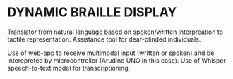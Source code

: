 # DYNAMIC BRAILLE DISPLAY

Translator from natural language based on spoken/written interpreation to tactile representation. Assistance tool for deaf-blinded individuals.

Use of web-app to receive multimodal input (written or spoken) and be interepreted by microcontroller (Arudino UNO in this case). Use of Whisper speech-to-text model for transcriptioning.



